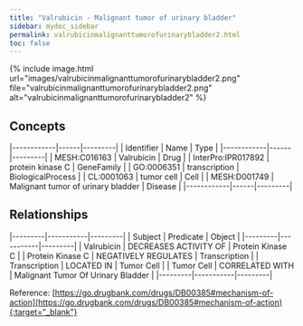 ```yaml
---
title: "Valrubicin - Malignant tumor of urinary bladder"
sidebar: mydoc_sidebar
permalink: valrubicinmalignanttumorofurinarybladder2.html
toc: false 
---
```


{% include image.html url="images/valrubicinmalignanttumorofurinarybladder2.png" file="valrubicinmalignanttumorofurinarybladder2.png" alt="valrubicinmalignanttumorofurinarybladder2" %}

## Concepts

|------------|------|---------|
| Identifier | Name | Type    |
|------------|------|---------|
| MESH:C016163 | Valrubicin | Drug |
| InterPro:IPR017892 | protein kinase C | GeneFamily |
| GO:0006351 | transcription | BiologicalProcess |
| CL:0001063 | tumor cell | Cell |
| MESH:D001749 | Malignant tumor of urinary bladder | Disease |
|------------|------|---------|

## Relationships

|---------|-----------|---------|
| Subject | Predicate | Object  |
|---------|-----------|---------|
| Valrubicin | DECREASES ACTIVITY OF | Protein Kinase C |
| Protein Kinase C | NEGATIVELY REGULATES | Transcription |
| Transcription | LOCATED IN | Tumor Cell |
| Tumor Cell | CORRELATED WITH | Malignant Tumor Of Urinary Bladder |
|---------|-----------|---------|

Reference: [https://go.drugbank.com/drugs/DB00385#mechanism-of-action](https://go.drugbank.com/drugs/DB00385#mechanism-of-action){:target="_blank"}
